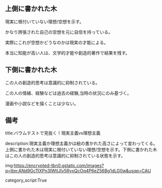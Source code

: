 

## 上側に書かれた木

現実に根付いていない理想/空想を示す。

かなり誇張された自己の空想を元に自信を持っている。

実際にこれが空想かどうなのかは現実の才能による。

本当に知能が高い人は、文学的才能や創造的著作で結果を残す。




## 下側に書かれた木

この人の創造的思考は意識的に抑制されている。

この人の情緒、経験などは過去の経験,当時の状況にのみ基づく。

漫画や小説などを描くことは少ない。





## 備考

title:バウムテストで見抜く！現実主義vs理想主義

description:現実主義か理想主義かは絵の書かれた高さによって変わってくる。上側に書かれた木は現実に根付いていない理想/空想を示す。下側に書かれた木はこの人の創造的思考は意識的に抑制されている状態を示す。

img:https://encrypted-tbn0.gstatic.com/images?q=tbn:ANd9GcTtXPn3IWtIJIv5RyxQcOq4P6eZ56Bg1dLG0w&usqp=CAU

category_script:True

